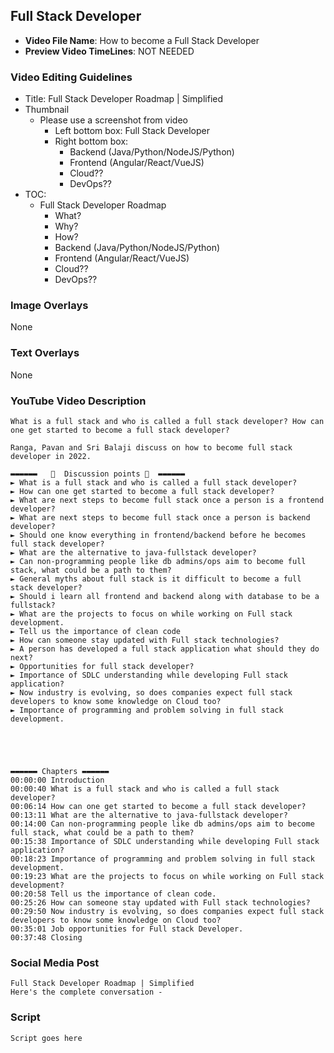 ## Full Stack Developer

- **Video File Name**: How to become a Full Stack Developer
- **Preview Video TimeLines**: NOT NEEDED

### Video Editing Guidelines
- Title: Full Stack Developer Roadmap | Simplified
- Thumbnail 
	- Please use a screenshot from video
		- Left bottom box: Full Stack Developer
		- Right bottom box: 
			- Backend (Java/Python/NodeJS/Python)
			- Frontend (Angular/React/VueJS)
			- Cloud??
			- DevOps??
- TOC:
	- Full Stack Developer Roadmap
		- What?
		- Why?
		- How?
		- Backend (Java/Python/NodeJS/Python)
		- Frontend (Angular/React/VueJS)
		- Cloud??
		- DevOps??

### Image Overlays
None

### Text Overlays
None

### YouTube Video Description

```
What is a full stack and who is called a full stack developer? How can one get started to become a full stack developer?

Ranga, Pavan and Sri Balaji discuss on how to become full stack developer in 2022.

▬▬▬▬▬▬   💎  Discussion points 💎  ▬▬▬▬▬▬ 
► What is a full stack and who is called a full stack developer?
► How can one get started to become a full stack developer?
► What are next steps to become full stack once a person is a frontend developer?
► What are next steps to become full stack once a person is backend developer?
► Should one know everything in frontend/backend before he becomes full stack developer?
► What are the alternative to java-fullstack developer?
► Can non-programming people like db admins/ops aim to become full stack, what could be a path to them?
► General myths about full stack is it difficult to become a full stack developer?
► Should i learn all frontend and backend along with database to be a fullstack?
► What are the projects to focus on while working on Full stack development.
► Tell us the importance of clean code
► How can someone stay updated with Full stack technologies?
► A person has developed a full stack application what should they do next?
► Opportunities for full stack developer?
► Importance of SDLC understanding while developing Full stack application?
► Now industry is evolving, so does companies expect full stack developers to know some knowledge on Cloud too?
► Importance of programming and problem solving in full stack development.





▬▬▬▬▬▬ Chapters ▬▬▬▬▬▬ 
00:00:00 Introduction
00:00:40 What is a full stack and who is called a full stack developer?
00:06:14 How can one get started to become a full stack developer?
00:13:11 What are the alternative to java-fullstack developer?
00:14:00 Can non-programming people like db admins/ops aim to become full stack, what could be a path to them?
00:15:38 Importance of SDLC understanding while developing Full stack application?
00:18:23 Importance of programming and problem solving in full stack development.
00:19:23 What are the projects to focus on while working on Full stack development?
00:20:58 Tell us the importance of clean code.
00:25:26 How can someone stay updated with Full stack technologies?
00:29:50 Now industry is evolving, so does companies expect full stack developers to know some knowledge on Cloud too?
00:35:01 Job opportunities for Full stack Developer.
00:37:48 Closing

```

### Social Media Post

```
Full Stack Developer Roadmap | Simplified
Here's the complete conversation - 
```

### Script

```
Script goes here
```